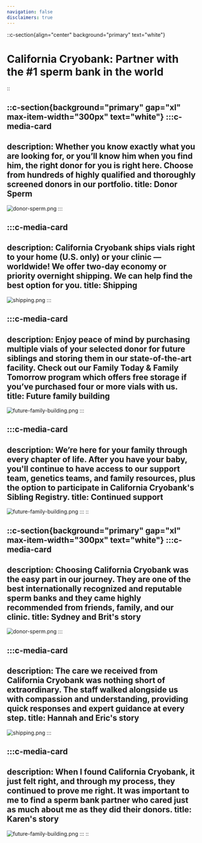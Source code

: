 ```yaml
---
navigation: false
disclaimers: true
---
```


::c-section{align="center" background="primary" text="white"}
# California Cryobank: Partner with the #1 sperm bank in the world
::

::c-section{background="primary" gap="xl" max-item-width="300px" text="white"}
  :::c-media-card
  ---
  description: Whether you know exactly what you are looking for, or you’ll know
    him when you find him, the right donor for you is right here. Choose from
    hundreds of highly qualified and thoroughly screened donors in our portfolio.
  title: Donor Sperm
  ---
  ![donor-sperm.png](/images/donor-sperm.png)
  :::

  :::c-media-card
  ---
  description: California Cryobank ships vials right to your home (U.S. only) or
    your clinic — worldwide! We offer two-day economy or priority overnight
    shipping. We can help find the best option for you.
  title: Shipping
  ---
  ![shipping.png](/images/shipping.png)
  :::

  :::c-media-card
  ---
  description: Enjoy peace of mind by purchasing multiple vials of your selected
    donor for future siblings and storing them in our state-of-the-art facility.
    Check out our Family Today & Family Tomorrow program which offers free storage
    if you’ve purchased four or more vials with us.
  title: Future family building
  ---
  ![future-family-building.png](/images/future-family-building.png)
  :::

  :::c-media-card
  ---
  description: We’re here for your family through every chapter of life. After you
    have your baby, you'll continue to have access to our support team, genetics
    teams, and family resources, plus the option to participate in  California
    Cryobank's Sibling Registry.
  title: Continued support
  ---
  ![future-family-building.png](/images/continued-support.png)
  :::
::

::c-section{background="primary" gap="xl" max-item-width="300px" text="white"}
  :::c-media-card
  ---
  description: Choosing California Cryobank was the easy part in our journey. They
    are one of the best internationally recognized and reputable sperm banks and
    they came highly recommended from friends, family, and our clinic.
  title: Sydney and Brit's story
  ---
  ![donor-sperm.png](/images/sydney-brits-story.webp)
  :::

  :::c-media-card
  ---
  description: The care we received from California Cryobank was nothing short of
    extraordinary. The staff walked alongside us with compassion and
    understanding, providing quick responses and expert guidance at every step.
  title: Hannah and Eric's story
  ---
  ![shipping.png](/images/hanna-erics-story.webp)
  :::

  :::c-media-card
  ---
  description: When I found California Cryobank, it just felt right, and through
    my process, they continued to prove me right. It was important to me to find a
    sperm bank partner who cared just as much about me as they did their donors.
  title: Karen's story
  ---
  ![future-family-building.png](/images/karens-story.webp)
  :::
::
